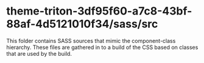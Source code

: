 # theme-triton-3df95f60-a7c8-43bf-88af-4d5121010f34/sass/src

This folder contains SASS sources that mimic the component-class hierarchy. These files
are gathered in to a build of the CSS based on classes that are used by the build.
